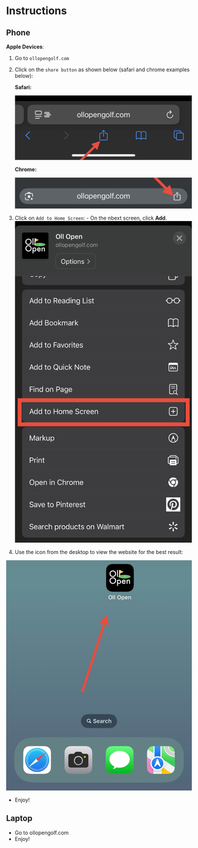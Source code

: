 # Instructions

## Phone

**Apple Devices**:

1. Go to `ollopengolf.com`
2. Click on the `share button` as shown below (safari and chrome examples below):

   **Safari:**

   ![share](doc_share.jpg)

   **Chrome:**

   ![share2](doc_share2.jpg)

3. Click on `Add to Home Screen`: - On the nbext screen, click **Add**.
   ![home add](doc_add_home.jpg)

4. Use the icon from the desktop to view the website for the best result:

![home](doc_home.jpg)

- Enjoy!

## Laptop

- Go to ollopengolf.com
- Enjoy!
